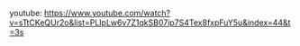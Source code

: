 
youtube: https://www.youtube.com/watch?v=sTtCKeQUr2o&list=PLIpLw6v7Z1qkSB07ip7S4Tex8fxpFuY5u&index=44&t=3s
